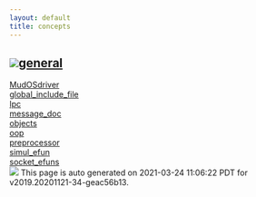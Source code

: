 ```yaml
---
layout: default
title: concepts
---
```



<h2 class="border-bottom py-3 text-uppercase">
  <img src="https://cdnjs.cloudflare.com/ajax/libs/octicons/8.5.0/svg/bookmark.svg"><a class='text-secondary' name="general" href="#general">general</a>
</h2>

<div class='row'>
<div class='col-sm-4 col-md-3 col-lg-3 col-xl-2'>
<div><a href='general/MudOSdriver.html'>MudOSdriver</a></div>
</div>
<div class='col-sm-4 col-md-3 col-lg-3 col-xl-2'>
<div><a href='general/global_include_file.html'>global_include_file</a></div>
</div>
<div class='col-sm-4 col-md-3 col-lg-3 col-xl-2'>
<div><a href='general/lpc.html'>lpc</a></div>
</div>
<div class='col-sm-4 col-md-3 col-lg-3 col-xl-2'>
<div><a href='general/message_doc.html'>message_doc</a></div>
</div>
<div class='col-sm-4 col-md-3 col-lg-3 col-xl-2'>
<div><a href='general/objects.html'>objects</a></div>
</div>
<div class='col-sm-4 col-md-3 col-lg-3 col-xl-2'>
<div><a href='general/oop.html'>oop</a></div>
</div>
<div class='col-sm-4 col-md-3 col-lg-3 col-xl-2'>
<div><a href='general/preprocessor.html'>preprocessor</a></div>
</div>
<div class='col-sm-4 col-md-3 col-lg-3 col-xl-2'>
<div><a href='general/simul_efun.html'>simul_efun</a></div>
</div>
<div class='col-sm-4 col-md-3 col-lg-3 col-xl-2'>
<div><a href='general/socket_efuns.html'>socket_efuns</a></div>
</div>
</div>

<div class="alert alert-info my-4" role="alert">
    <img src="https://cdnjs.cloudflare.com/ajax/libs/octicons/8.5.0/svg/info.svg">
    This page is auto generated on 2021-03-24 11:06:22 PDT for v2019.20201121-34-geac56b13.</a>
</div>

